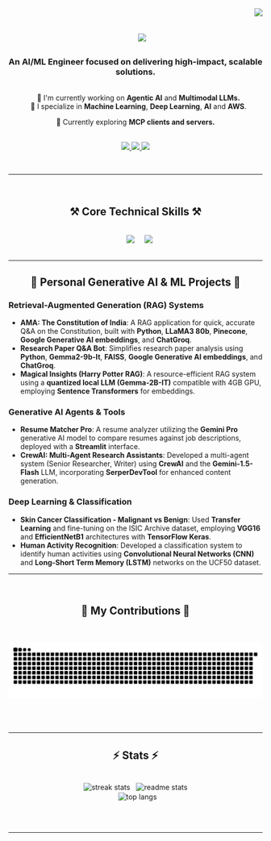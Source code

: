 <img align="right" src="https://visitor-badge.laobi.icu/badge?page_id=maaz-khalid.maaz-khalid" />

<h1 align="center">
    <img src="https://readme-typing-svg.herokuapp.com/?font=Righteous&size=35&center=true&vCenter=true&width=500&height=70&duration=4000&lines=Hi+There!+👋;+I'm+Maaz+Khalid!;" />
</h1>

<h3 align="center">An AI/ML Engineer focused on delivering high-impact, scalable solutions.</h3>

<br/>

<div align="center">
 
 🔭 I'm currently working on <b>Agentic AI</b> and <b>Multimodal LLMs.</b><br/>
 
 🌱 I specialize in <b>Machine Learning</b>, <b>Deep Learning</b>, <b>AI</b> and <b>AWS</b>.<br/>

 💬 Currently exploring <b>MCP clients and servers.</b><br/>

</div>

<br/>

<div align="center"> 
  <a href="mailto:maazsaad@gmail.com">
    <img src="https://img.shields.io/badge/Gmail-333333?style=for-the-badge&logo=gmail&logoColor=red" />
  </a>
  <a href="https://www.linkedin.com/in/maaz-khalid-73bba21b3/" target="_blank">
    <img src="https://img.shields.io/badge/LinkedIn-0077B5?style=for-the-badge&logo=linkedin&logoColor=white" target="_blank" />
  </a>
  <a href="https://github.com/maaz-khalid" target="_blank">
     <img src="https://img.shields.io/badge/Portfolio-FF5722?style=for-the-badge&logo=todoist&logoColor=white" target="_blank" /> <!-- sqlite, safari, google-chrome are other good icon options -->
  </a>
</div>

 <hr/>
 
<h2 align="center">⚒️ Core Technical Skills ⚒️</h2>
<br/>
<div align="center">
    <img src="https://skillicons.dev/icons?i=python,tensorflow,pytorch,aws,docker,linux,fastapi,mysql,html,css" />
    <img src="https://skillicons.dev/icons?i=git,github,vscode,react" /><br>
</div>
<br/>
<hr/>

<h2 align="center">🚀 Personal Generative AI & ML Projects 🚀</h2>

### **Retrieval-Augmented Generation (RAG) Systems**
* **AMA: The Constitution of India**: A RAG application for quick, accurate Q&A on the Constitution, built with **Python**, **LLaMA3 80b**, **Pinecone**, **Google Generative AI embeddings**, and **ChatGroq**.
* **Research Paper Q&A Bot**: Simplifies research paper analysis using **Python**, **Gemma2-9b-It**, **FAISS**, **Google Generative AI embeddings**, and **ChatGroq**.
* **Magical Insights (Harry Potter RAG)**: A resource-efficient RAG system using a **quantized local LLM (Gemma-2B-IT)** compatible with 4GB GPU, employing **Sentence Transformers** for embeddings.

### **Generative AI Agents & Tools**
* **Resume Matcher Pro**: A resume analyzer utilizing the **Gemini Pro** generative AI model to compare resumes against job descriptions, deployed with a **Streamlit** interface.
* **CrewAI: Multi-Agent Research Assistants**: Developed a multi-agent system (Senior Researcher, Writer) using **CrewAI** and the **Gemini-1.5-Flash** LLM, incorporating **SerperDevTool** for enhanced content generation.

### **Deep Learning & Classification**
* **Skin Cancer Classification - Malignant vs Benign**: Used **Transfer Learning** and fine-tuning on the ISIC Archive dataset, employing **VGG16** and **EfficientNetB1** architectures with **TensorFlow Keras**.
* **Human Activity Recognition**: Developed a classification system to identify human activities using **Convolutional Neural Networks (CNN)** and **Long-Short Term Memory (LSTM)** networks on the UCF50 dataset.

<hr/>

<div align="center">
  <h2>🐍 My Contributions 🐍</h2>
  <br>
  <img alt="snake eating my contributions" src="https://raw.githubusercontent.com/maaz-khalid/maaz-khalid/main/dist/github-contribution-grid-snake.svg" />
  
  <br/><br/><br/>
</div>

<hr/>

<h2 align="center">⚡ Stats ⚡</h2>
<br>
<div align=center>
  <img width=390 src="https://github-readme-streak-stats-salesp07.vercel.app/?user=maaz-khalid&count_private=true&theme=react&border_radius=10" alt="streak stats"/>
  <img width=390 src="https://github-readme-stats-salesp07.vercel.app/api?username=maaz-khalid&count_private=true&show_icons=true&theme=react&rank_icon=github&border_radius=10" alt="readme stats" />
  <br/>
  <img width=325 align="center" src="https://github-readme-stats-salesp07.vercel.app/api/top-langs/?username=maaz-khalid&hide=HTML&langs_count=8&layout=compact&theme=react&border_radius=10&size_weight=0.5&count_weight=0.5&exclude_repo=github-readme-stats" alt="top langs" />
</div>

<br/><br/>

<hr/>
